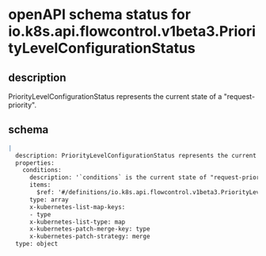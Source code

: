 # openAPI schema status for io.k8s.api.flowcontrol.v1beta3.PriorityLevelConfigurationStatus

## description

PriorityLevelConfigurationStatus represents the current state of a "request-priority".

## schema

```yaml
|
  description: PriorityLevelConfigurationStatus represents the current state of a "request-priority".
  properties:
    conditions:
      description: '`conditions` is the current state of "request-priority".'
      items:
        $ref: '#/definitions/io.k8s.api.flowcontrol.v1beta3.PriorityLevelConfigurationCondition'
      type: array
      x-kubernetes-list-map-keys:
      - type
      x-kubernetes-list-type: map
      x-kubernetes-patch-merge-key: type
      x-kubernetes-patch-strategy: merge
  type: object

```

